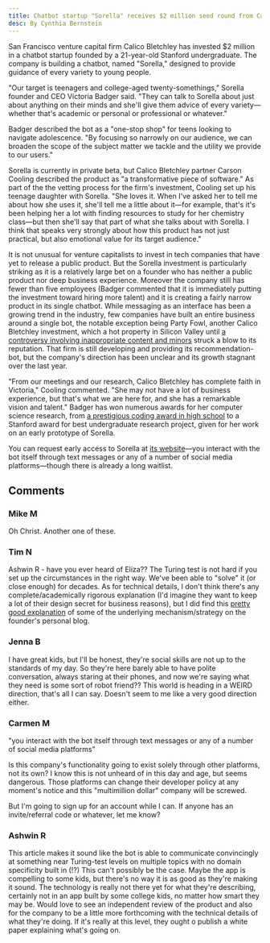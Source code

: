 ```yaml
---
title: Chatbot startup "Sorella" receives $2 million seed round from Calico Bletchley
desc: By Cynthia Bernstein
---
```

San Francisco venture capital firm Calico Bletchley has invested $2 million in a chatbot startup founded by a 21-year-old Stanford undergraduate. The company is building a chatbot, named "Sorella," designed to provide guidance of every variety to young people.

"Our target is teenagers and college-aged twenty-somethings," Sorella founder and CEO Victoria Badger said. "They can talk to Sorella about just about anything on their minds and she'll give them advice of every variety—whether that's academic or personal or professional or whatever."

Badger described the bot as a "one-stop shop" for teens looking to navigate adolescence. "By focusing so narrowly on our audience, we can broaden the scope of the subject matter we tackle and the utility we provide to our users."

Sorella is currently in private beta, but Calico Bletchley partner Carson Cooling described the product as "a transformative piece of software." As part of the the vetting process for the firm's investment, Cooling set up his teenage daughter with Sorella. "She loves it. When I've asked her to tell me about how she uses it, she'll tell me a little about it—for example, that's it's been helping her a lot with finding resources to study for her chemistry class—but then she'll say that part of what she talks about with Sorella. I think that speaks very strongly about how this product has not just practical, but also emotional value for its target audience."

It is not unusual for venture capitalists to invest in tech companies that have yet to release a public product. But the Sorella investment is particularly striking as it is a relatively large bet on a founder who has neither a public product nor deep business experience. Moreover the company still has fewer than five employees (Badger commented that it is immediately putting the investment toward hiring more talent) and it is creating a fairly narrow product in its single chatbot. While messaging as an interface has been a growing trend in the industry, few companies have built an entire business around a single bot, the notable exception being Party Fowl, another Calico Bletchley investment, which a hot property in Silicon Valley until [a controversy involving inappropriate content and minors](https://alecglassford.github.io/hia/news/2013/party-fowl-r-rated/) struck a blow to its reputation. That firm is still developing and providing its recommendation-bot, but the company's direction has been unclear and its growth stagnant over the last year.

"From our meetings and our research, Calico Bletchley has complete faith in Victoria," Cooling commented. "She may not have a lot of business experience, but that's what we are here for, and she has a remarkable vision and talent." Badger has won numerous awards for her computer science research, from [a prestigious coding award in high school](https://alecglassford.github.io/hia/news/2012/athenaeum-student-wins-coding-competition-for-marriage-counseling-app/) to a Stanford award for best undergraduate research project, given for her work on an early prototype of Sorella.

You can request early access to Sorella at [its website]()—you interact with the bot itself through text messages or any of a number of social media platforms—though there is already a long waitlist.

## Comments

### Mike M

Oh Christ. Another one of these.

### Tim N

Ashwin R - have you ever heard of Eliza?? The Turing test is not hard if you set up the circumstances in the right way. We've been able to "solve" it (or close enough) for decades. As for technical details, I don't think there's any complete/academically rigorous explanation (I'd imagine they want to keep a lot of their design secret for business reasons), but I did find this [pretty good explanation]() of some of the underlying mechanism/strategy on the founder's personal blog.

### Jenna B

I have great kids, but I'll be honest, they're social skills are not up to the standards of my day. So they're here barely able to have polite conversation, always staring at their phones, and now we're saying what they need is some sort of robot friend?? This world is heading in a WEIRD direction, that's all I can say. Doesn't seem to me like a very good direction either.

### Carmen M

"you interact with the bot itself through text messages or any of a number of social media platforms"

Is this company's functionality going to exist solely through other platforms, not its own? I know this is not unheard of in this day and age, but seems dangerous. Those platforms can change their developer policy at any moment's notice and this "multimillion dollar" company will be screwed.

But I'm going to sign up for an account while I can. If anyone has an invite/referral code or whatever, let me know?

### Ashwin R

This article makes it sound like the bot is able to communicate convincingly at something near Turing-test levels on multiple topics with no domain specificity built in (!?) This can't possibly be the case. Maybe the app is compelling to some kids, but there's no way it is as good as they're making it sound. The technology is really not there yet for what they're describing, certainly not in an app built by some college kids, no matter how smart they may be. Would love to see an independent review of the product and also for the company to be a little more forthcoming with the technical details of what they're doing. If it's really at this level, they ought o publish a white paper explaining what's going on.
